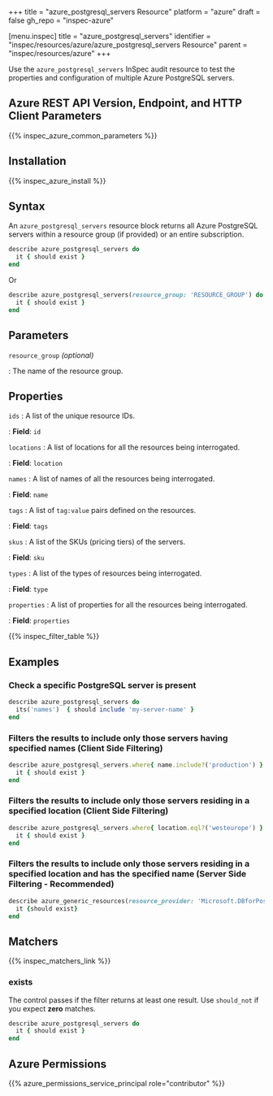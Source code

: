 +++
title = "azure_postgresql_servers Resource"
platform = "azure"
draft = false
gh_repo = "inspec-azure"

[menu.inspec]
title = "azure_postgresql_servers"
identifier = "inspec/resources/azure/azure_postgresql_servers Resource"
parent = "inspec/resources/azure"
+++

Use the `azure_postgresql_servers` InSpec audit resource to test the properties and configuration of multiple Azure PostgreSQL servers.

## Azure REST API Version, Endpoint, and HTTP Client Parameters

{{% inspec_azure_common_parameters %}}

## Installation

{{% inspec_azure_install %}}

## Syntax

An `azure_postgresql_servers` resource block returns all Azure PostgreSQL servers within a resource group (if provided) or an entire subscription.

```ruby
describe azure_postgresql_servers do
  it { should exist }
end
```

Or

```ruby
describe azure_postgresql_servers(resource_group: 'RESOURCE_GROUP') do
  it { should exist }
end
```

## Parameters

`resource_group` _(optional)_

: The name of the resource group.

## Properties

`ids`
: A list of the unique resource IDs.

: **Field**: `id`

`locations`
: A list of locations for all the resources being interrogated.

: **Field**: `location`

`names`
: A list of names of all the resources being interrogated.

: **Field**: `name`

`tags`
: A list of `tag:value` pairs defined on the resources.

: **Field**: `tags`

`skus`
: A list of the SKUs (pricing tiers) of the servers.

: **Field**: `sku`

`types`
: A list of the types of resources being interrogated.

: **Field**: `type`

`properties`
: A list of properties for all the resources being interrogated.

: **Field**: `properties`

{{% inspec_filter_table %}}

## Examples

### Check a specific PostgreSQL server is present

```ruby
describe azure_postgresql_servers do
  its('names')  { should include 'my-server-name' }
end
```

### Filters the results to include only those servers having specified names (Client Side Filtering)

```ruby
describe azure_postgresql_servers.where{ name.include?('production') } do
  it { should exist }
end
```

### Filters the results to include only those servers residing in a specified location (Client Side Filtering)

```ruby
describe azure_postgresql_servers.where{ location.eql?('westeurope') } do
  it { should exist }
end
```

### Filters the results to include only those servers residing in a specified location and has the specified name (Server Side Filtering - Recommended)

```ruby
describe azure_generic_resources(resource_provider: 'Microsoft.DBforPostgreSQL/servers', substring_of_name: 'production', location: 'westeurope') do
  it {should exist}
end
```

## Matchers

{{% inspec_matchers_link %}}

### exists

The control passes if the filter returns at least one result. Use `should_not` if you expect **zero** matches.

```ruby
describe azure_postgresql_servers do
  it { should exist }
end
```

## Azure Permissions

{{% azure_permissions_service_principal role="contributor" %}}
